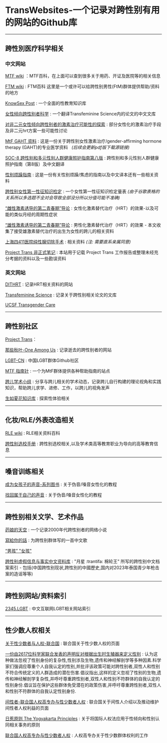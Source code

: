 # TransWebsites-一个记录对跨性别有用的网站的Github库

***

## 跨性別医疗科学相关

### 中文网站

[MTF wiki](https://mtf.wiki) ：MTF百科，在上面可以查到很多关于用药、开证及医院等的相关信息

[FTM wiki](https://ftm.wiki/zh-cn/) : FTM百科 这里是一个或许可以给跨性别男性(FtM)群体提供帮助/资料的地方

[KnowSex Post](https://post.knowsex.net/) : 一个全面的性教育知识库

[女性倾向跨性别者科学](https://tfsci.mtf.wiki/zh-cn/) : 一个翻译Transfeminine Science内的论文的中文文库

[对非二元女性倾向跨性别者的激素治疗可能性的探索](https://tfsci.mtf.wiki/zh-cn/articles/nonbinary-transfem-overview/) : 部分女性化的激素治疗手段及非二元hrt方案一些可能性讨论

[MtF GAHT 资料](https://docs.hrt.guide/) : 这是一份关于跨性别女性激素治疗/gender-affirming hormone therapy (GAHT)的专业医学资料 &nbsp; *(后续会更新pdf版下载源链接)*

[SOC-8 跨性别和多元性别人群健康照护指南第八版](https://project-trans.org/SOC-8/) : 跨性别和多元性别人群健康照护指南（第8版）及中文翻译

[性别烦躁指南](https://genderdysphoria.fyi/zh) : 这是一份有关性别烦躁/焦虑的指南以及中文译本还有一些相关资料

[跨性别女性第一性征知识检定](https://docs.google.com/forms/d/e/1FAIpQLSefhWY1MWp8rNarmjn4gHhkq3ySkAI2MVd_oxavJIWH0ZSplw/viewform) : 一个女性第一性征知识检定量表 
*(由于谷歌表格的关系所以多选题不全对会导致全部没分所以分值可能不准确)*

[“雌性激素诱导的第二青春期”导论](https://genderdysphoria.fyi/zh/%E9%9B%8C%E4%BA%8C%E9%9D%92%E6%98%A5%E6%9C%9F#%E7%B1%BB%E4%BC%BC%E6%9C%88%E7%BB%8F%E7%9A%84%E5%91%A8%E6%9C%9F%E6%80%A7%E7%97%87%E7%8A%B6) : 女性化激素替代治疗（HRT）的效果-以及可能的类似月经的周期性症状 

[“雄性激素诱导的第二青春期”导论](https://genderdysphoria.fyi/zh/%E9%9B%84%E4%BA%8C%E9%9D%92%E6%98%A5%E6%9C%9F) : 男性化激素替代治疗（HRT）的效果 - 本文收集了接受雄激素替代治疗的出生为女性的跨儿的相关资料

[上海四411医院纯性腺切除手术](https://mtf.wiki/zh-cn/docs/srs/china/sh411/gonadectomy/) : 相关资料 *(注: 需要直系亲属同意)*

[Project Trans 非正式笔记](https://blog.project-trans.org/) : 本站用于记载 Project Trans 工作报告或整理未经充分考据的资料以及一些勘误资料

### 英文网站

[DITHRT](https://diyhrt.wiki/index) : 记录HRT相关资料的网站

[Transfeminine Science](https://transfemscience.org/) : 记录关于跨性别相关论文的文库

[UCSF Transgender Care](https://transcare.ucsf.edu)

***

## 跨性别社区

[Project Trans](https://project-trans.org)：

[那些秋叶-One Among Us](https://one-among.us) : 记录逝去的跨性别者的网站

[LGBT-CN](https://lgbt-cn.github.io/) : 中国LGBT群体Github社区

[MTF 指南针](https://mtf.party) : 一个为MtF群体提供各种帮助指南的站点

[跨儿学术小组](https://oau.edu.kg/) : 分享与跨儿相关的学术动态，记录跨儿自行构建的理论视角和实践知识，帮助跨儿求学、进修、工作，以跨儿的视角发声

[生如夏花知识库](https://viva-la-vita.org/) : 探索性体验相关

***

## 化妆/RLE/外表改造相关

[RLE wiki](https://rle.wiki) : RLE相关资料百科


[跨性别选校手册](https://uniguide.oau.edu.kg/zh-hans/) : 跨性别选校相关,以及学术类高等教育职业为导向的高等教育信息


***

## 嗓音训练相关

[成为女孩子的声音-系列图书](https://vocal.mtf.wiki) : 关于伪音/嗓音女性化的教程

[找回属于自己的声音](https://yzyz2022.notion.site/72d29a176da64aec9c4aa12060241eaa) : 关于伪音/嗓音女性化的教程

***

## 跨性别相关文学、艺术作品

[药娘的天空](https://transky.mtf.wiki/) : 一个记录2000年代跨性别者的网络小说

[寫給你的話](https://music.163.com/song?id=1873009072&userid=8017070057) : 为跨性别群体写的一首中文歌

[“男孩” "女孩"](https://music.163.com/song?id=1374696628&userid=8017070057)

[跨性别虚假信息与事实中文资料库](https://kolektiva.social/@astridn/111181367764099631) : "月星 :trantifa: 棉轮王" 所写的跨性别中文档案索引 - 包括(中国跨性别现状,跨性別的中國歷史,国内对2023年泰国青少年枪击案的造谣等等)

***

## 跨性别网站/资料索引

[2345.LGBT](https://2345.lgbt/zh-cn/) : 中文互联网LGBT相关网站索引

***

## 性少数人权相关

[关于性少数者与人权-联合国](https://www.un.org/zh/lgbtiq-people) : 联合国关于性少数人权的页面

[一份由2617位科学家联合发表的声明反对根据出生时生殖器来定义性别](https://not-binary.org/statement/) : 认为这种做法忽视了性别身份的复杂性,性别涉及生物,遗传和神经解剖学等多种因素.科学家们强调应尊重个人自我认定的性别,并批评该政策可能对跨性别者,双性人和性别不符合传统定义的人群造成的潜在伤害.倡议指出,这样的定义忽视了性别的生物,遗传和神经解剖学复杂性,并呼吁尊重跨性别者,双性人和性别不符群体的自我认定的性别身份.倡议旨在保护这些群体免受潜在的政策伤害,并呼吁尊重跨性别者,双性人和性别不符群体的自我认定性别身份.


[间性者-联合国人权高专办与性少数者人权](https://www.ohchr.org/zh/sexual-orientation-and-gender-identity/intersex-people) : 联合国关于间性人介绍以及推动维护间性者人权利益的页面

[日惹原则 The Yogyakarta Principles](https://yogyakartaprinciples.org/principles-ch/) : 关于将国际人权法应用于性倾向和性别认同相关事务的原则

[联合国人权高专办与性少数者人权](https://www.ohchr.org/zh/sexual-orientation-and-gender-identity) : 人权高专办关于性少数群体权利的工作
